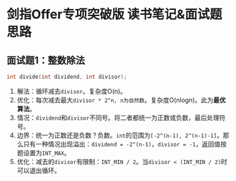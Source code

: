 # 剑指Offer专项突破版 读书笔记&面试题思路

## 面试题1：整数除法

```c
int divide(int dividend, int divisor);
```

1. 解法：循环减去`divisor`。复杂度O(n)。  
2. 优化：每次减去最大`divisor * 2^n, n为自然数`。复杂度O(nlogn)。此为**最优算法**。
3. 情况：`dividend`和`divisor`不同号。将二者都统一为正数或负数，最后处理符号。
4. 边界：统一为正数还是负数？负数。`int`的范围为`[-2^(n-1), 2^(n-1)-1]`。那么只有一种情况出现溢出：`dividend = -2^(n-1)`，`divisor = -1`，返回值按题设置为`INT_MAX`。
5. 优化：减去的`divisor`有限制：`INT_MIN / 2`。当`divisor < (INT_MIN / 2)`时可以退出循环。

